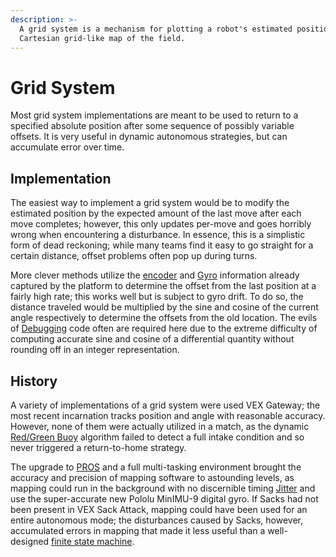 ```yaml
---
description: >-
  A grid system is a mechanism for plotting a robot's estimated position on a
  Cartesian grid-like map of the field.
---
```


# Grid System

Most grid system implementations are meant to be used to return to a specified absolute position after some sequence of possibly variable offsets. It is very useful in dynamic autonomous strategies, but can accumulate error over time.

## Implementation

The easiest way to implement a grid system would be to modify the estimated position by the expected amount of the last move after each move completes; however, this only updates per-move and goes horribly wrong when encountering a disturbance. In essence, this is a simplistic form of dead reckoning; while many teams find it easy to go straight for a certain distance, offset problems often pop up during turns.

More clever methods utilize the [encoder](../electronics/vex-electronics/vex-sensors/encoder.md) and [Gyro](../electronics/vex-electronics/vex-sensors/gyroscope.md) information already captured by the platform to determine the offset from the last position at a fairly high rate; this works well but is subject to gyro drift. To do so, the distance traveled would be multiplied by the sine and cosine of the current angle respectively to determine the offsets from the old location. The evils of [Debugging](debugging.md) code often are required here due to the extreme difficulty of computing accurate sine and cosine of a differential quantity without rounding off in an integer representation.

## History

A variety of implementations of a grid system were used VEX Gateway; the most recent incarnation tracks position and angle with reasonable accuracy. However, none of them were actually utilized in a match, as the dynamic [Red/Green Buoy](object-recognition/red-green-buoy.md) algorithm failed to detect a full intake condition and so never triggered a return-to-home strategy.

The upgrade to [PROS](vex-programming-software/pros.md) and a full multi-tasking environment brought the accuracy and precision of mapping software to astounding levels, as mapping could run in the background with no discernible timing [Jitter](../electronics/jitter.md) and use the super-accurate new Pololu MinIMU-9 digital gyro. If Sacks had not been present in VEX Sack Attack, mapping could have been used for an entire autonomous mode; the disturbances caused by Sacks, however, accumulated errors in mapping that made it less useful than a well-designed [finite state machine](finite-state-machine.md).

